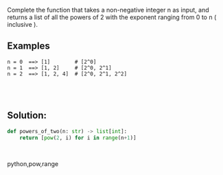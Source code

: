 Complete the function that takes a non-negative integer n as input, and returns a list of all the powers of 2 with the exponent ranging from 0 to n ( inclusive ).

## Examples
```
n = 0  ==> [1]        # [2^0]
n = 1  ==> [1, 2]     # [2^0, 2^1]
n = 2  ==> [1, 2, 4]  # [2^0, 2^1, 2^2]
```

<br><br>

## Solution:
```py
def powers_of_two(n: str) -> list[int]:
    return [pow(2, i) for i in range(n+1)]
```

<br>

<tag>python,pow,range<tag>

